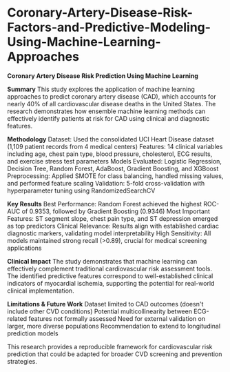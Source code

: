 # Coronary-Artery-Disease-Risk-Factors-and-Predictive-Modeling-Using-Machine-Learning-Approaches

**Coronary Artery Disease Risk Prediction Using Machine Learning**

**Summary**
This study explores the application of machine learning approaches to predict coronary artery disease (CAD), which accounts for nearly 40% of all cardiovascular disease deaths in the United States. The research demonstrates how ensemble machine learning methods can effectively identify patients at risk for CAD using clinical and diagnostic features.

**Methodology**
Dataset: Used the consolidated UCI Heart Disease dataset (1,109 patient records from 4 medical centers)
Features: 14 clinical variables including age, chest pain type, blood pressure, cholesterol, ECG results, and exercise stress test parameters
Models Evaluated: Logistic Regression, Decision Tree, Random Forest, AdaBoost, Gradient Boosting, and XGBoost
Preprocessing: Applied SMOTE for class balancing, handled missing values, and performed feature scaling
Validation: 5-fold cross-validation with hyperparameter tuning using RandomizedSearchCV

**Key Results**
Best Performance: Random Forest achieved the highest ROC-AUC of 0.9353, followed by Gradient Boosting (0.9346)
Most Important Features: ST segment slope, chest pain type, and ST depression emerged as top predictors
Clinical Relevance: Results align with established cardiac diagnostic markers, validating model interpretability
High Sensitivity: All models maintained strong recall (>0.89), crucial for medical screening applications

**Clinical Impact**
The study demonstrates that machine learning can effectively complement traditional cardiovascular risk assessment tools. The identified predictive features correspond to well-established clinical indicators of myocardial ischemia, supporting the potential for real-world clinical implementation.

**Limitations & Future Work**
Dataset limited to CAD outcomes (doesn't include other CVD conditions)
Potential multicollinearity between ECG-related features not formally assessed
Need for external validation on larger, more diverse populations
Recommendation to extend to longitudinal prediction models

This research provides a reproducible framework for cardiovascular risk prediction that could be adapted for broader CVD screening and prevention strategies.
